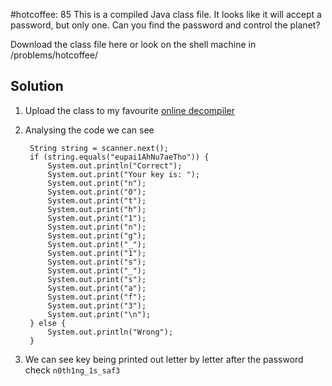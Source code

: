 #hotcoffee: 85
This is a compiled Java class file. It looks like it will accept a password, but only one. Can you find the password and control the planet?

Download the class file here or look on the shell machine in /problems/hotcoffee/

## Solution
1. Upload the class to my favourite [online decompiler](http://www.javadecompilers.com/)

2. Analysing the code we can see

   ```
    String string = scanner.next();
    if (string.equals("eupai1AhNu7aeTho")) {
        System.out.println("Correct");
        System.out.print("Your key is: ");
        System.out.print("n");
        System.out.print("0");
        System.out.print("t");
        System.out.print("h");
        System.out.print("1");
        System.out.print("n");
        System.out.print("g");
        System.out.print("_");
        System.out.print("1");
        System.out.print("s");
        System.out.print("_");
        System.out.print("s");
        System.out.print("a");
        System.out.print("f");
        System.out.print("3");
        System.out.print("\n");
    } else {
        System.out.println("Wrong");
    }
   ```

3. We can see key being printed out letter by letter after the password check `n0th1ng_1s_saf3`
